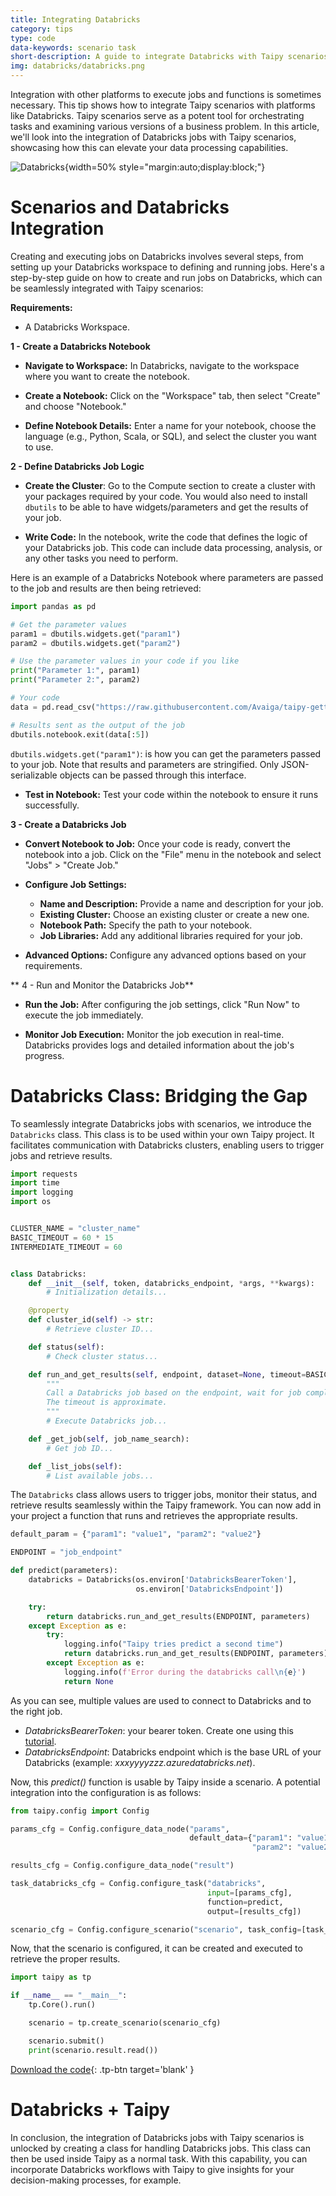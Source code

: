 ```yaml
---
title: Integrating Databricks
category: tips
type: code
data-keywords: scenario task
short-description: A guide to integrate Databricks with Taipy scenarios.
img: databricks/databricks.png
---
```


Integration with other platforms to execute jobs and functions is sometimes necessary. 
This tip shows how to integrate Taipy scenarios with platforms like Databricks. 
Taipy scenarios serve as a potent tool for orchestrating tasks and examining various 
versions of a business problem. In this article, we'll look into the integration of 
Databricks jobs with Taipy scenarios, showcasing how this can elevate your data 
processing capabilities.

![Databricks](databricks.png){width=50% style="margin:auto;display:block;"}

# Scenarios and Databricks Integration

Creating and executing jobs on Databricks involves several steps, from setting up your
Databricks workspace to defining and running jobs. Here's a step-by-step guide on how
to create and run jobs on Databricks, which can be seamlessly integrated with Taipy
scenarios:

**Requirements:**

- A Databricks Workspace.

**1 - Create a Databricks Notebook**

- **Navigate to Workspace:** In Databricks, navigate to the workspace where you want to
create the notebook.

- **Create a Notebook:** Click on the "Workspace" tab, then select "Create" and choose
"Notebook."

- **Define Notebook Details:** Enter a name for your notebook, choose the language
(e.g., Python, Scala, or SQL), and select the cluster you want to use.

**2 - Define Databricks Job Logic**

- **Create the Cluster**: Go to the Compute section to create a cluster with your
packages required by your code. You would also need to install `dbutils` to be able to
have widgets/parameters and get the results of your job.

- **Write Code:** In the notebook, write the code that defines the logic of your
Databricks job. This code can include data processing, analysis, or any other tasks you
need to perform.

Here is an example of a Databricks Notebook where parameters are passed to the job 
and results are then being retrieved:

```python
import pandas as pd

# Get the parameter values
param1 = dbutils.widgets.get("param1")
param2 = dbutils.widgets.get("param2")

# Use the parameter values in your code if you like
print("Parameter 1:", param1)
print("Parameter 2:", param2)

# Your code
data = pd.read_csv("https://raw.githubusercontent.com/Avaiga/taipy-getting-started-core/develop/src/daily-min-temperatures.csv")

# Results sent as the output of the job
dbutils.notebook.exit(data[:5])
```

`dbutils.widgets.get("param1")`: is how you can get the parameters passed to your job. 
Note that results and parameters are stringified. Only JSON-serializable objects can be passed 
through this interface.

- **Test in Notebook:** Test your code within the notebook to ensure it runs
successfully.

**3 - Create a Databricks Job**

- **Convert Notebook to Job:** Once your code is ready, convert the notebook into a
job. Click on the "File" menu in the notebook and select "Jobs" > "Create Job."

- **Configure Job Settings:**
  - **Name and Description:** Provide a name and description for your job.
  - **Existing Cluster:** Choose an existing cluster or create a new one.
  - **Notebook Path:** Specify the path to your notebook.
  - **Job Libraries:** Add any additional libraries required for your job.

- **Advanced Options:** Configure any advanced options based on your requirements.

** 4 - Run and Monitor the Databricks Job**

- **Run the Job:** After configuring the job settings, click "Run Now" to execute the job immediately.

- **Monitor Job Execution:** Monitor the job execution in real-time. Databricks
provides logs and detailed information about the job's progress.


# Databricks Class: Bridging the Gap

To seamlessly integrate Databricks jobs with scenarios, we introduce the `Databricks` 
class. This class is to be used within your own Taipy project. It facilitates communication with Databricks clusters, enabling users to 
trigger jobs and retrieve results.

```python
import requests
import time
import logging
import os


CLUSTER_NAME = "cluster_name"
BASIC_TIMEOUT = 60 * 15
INTERMEDIATE_TIMEOUT = 60


class Databricks:
    def __init__(self, token, databricks_endpoint, *args, **kwargs):
        # Initialization details...

    @property
    def cluster_id(self) -> str:
        # Retrieve cluster ID...

    def status(self):
        # Check cluster status...

    def run_and_get_results(self, endpoint, dataset=None, timeout=BASIC_TIMEOUT):
        """
        Call a Databricks job based on the endpoint, wait for job completion, and return the result.
        The timeout is approximate.
        """
        # Execute Databricks job...

    def _get_job(self, job_name_search):
        # Get job ID...

    def _list_jobs(self):
        # List available jobs...
```

The `Databricks` class allows users to trigger jobs, monitor their status, and retrieve 
results seamlessly within the Taipy framework. You can now add in your project a 
function that runs and retrieves the appropriate results.

```python
default_param = {"param1": "value1", "param2": "value2"}

ENDPOINT = "job_endpoint"

def predict(parameters):
    databricks = Databricks(os.environ['DatabricksBearerToken'],
                            os.environ['DatabricksEndpoint'])

    try:
        return databricks.run_and_get_results(ENDPOINT, parameters)
    except Exception as e:
        try:
            logging.info("Taipy tries predict a second time")
            return databricks.run_and_get_results(ENDPOINT, parameters)
        except Exception as e:
            logging.info(f'Error during the databricks call\n{e}')
            return None

```

As you can see, multiple values are used to connect to Databricks and to the right job.

- *DatabricksBearerToken*: your bearer token. Create one using this [tutorial](https://docs.databricks.com/en/dev-tools/auth/pat.html).
- *DatabricksEndpoint*: Databricks endpoint which is the base URL of your Databricks (example: *xxxyyyyzzz.azuredatabricks.net*).

Now, this *predict()* function is usable by Taipy inside a scenario. A potential
integration into the configuration is as follows:

```python
from taipy.config import Config

params_cfg = Config.configure_data_node("params",
                                        default_data={"param1": "value1",
                                                      "param2": "value2"})

results_cfg = Config.configure_data_node("result")

task_databricks_cfg = Config.configure_task("databricks",
                                            input=[params_cfg],
                                            function=predict,
                                            output=[results_cfg])

scenario_cfg = Config.configure_scenario("scenario", task_config=[task_databricks_cfg])
```

Now, that the scenario is configured, it can be created and executed to retrieve the
proper results.

```python
import taipy as tp

if __name__ == "__main__":
    tp.Core().run()

    scenario = tp.create_scenario(scenario_cfg)

    scenario.submit()
    print(scenario.result.read())
```

[Download the code](./example.py){: .tp-btn target='blank' }

# Databricks + Taipy

In conclusion, the integration of Databricks jobs with Taipy scenarios is unlocked by
creating a class for handling Databricks jobs. This class can then be used inside Taipy as a
normal task. With this capability, you can incorporate Databricks workflows with Taipy
to give insights for your decision-making processes, for example.

